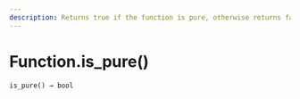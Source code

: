 ```yaml
---
description: Returns true if the function is pure, otherwise returns false.
---
```


# Function.is\_pure()

`is_pure() → bool`
